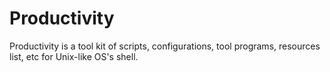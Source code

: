 # Productivity
Productivity is a tool kit of scripts, configurations, tool programs, resources list, etc for Unix-like OS's shell.
